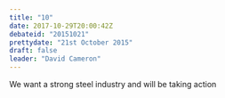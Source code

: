 ```yaml
---
title: "10"
date: 2017-10-29T20:00:42Z
debateid: "20151021"
prettydate: "21st October 2015"
draft: false
leader: "David Cameron"
---
```


We want a strong steel industry and will be taking action